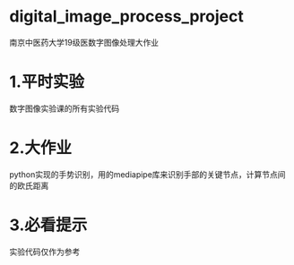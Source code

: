 # digital_image_process_project
南京中医药大学19级医数字图像处理大作业

# 1.平时实验
数字图像实验课的所有实验代码

# 2.大作业
python实现的手势识别，用的mediapipe库来识别手部的关键节点，计算节点间的欧氏距离

# 3.必看提示
实验代码仅作为参考
